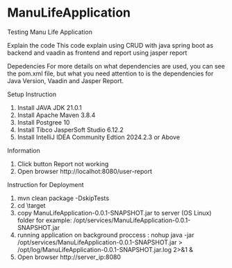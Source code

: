 # ManuLifeApplication
Testing Manu Life Application 

Explain the code
This code explain using CRUD with java spring boot as backend and vaadin as frontend and report using jasper report

Depedencies
For more details on what dependencies are used, you can see the pom.xml file, but what you need attention to is the dependencies for Java Version, 
Vaadin and Jasper Report.

Setup Instruction
1. Install JAVA JDK 21.0.1
2. Install Apache Maven 3.8.4
3. Install Postgree 10
4. Install Tibco JasperSoft Studio 6.12.2
5. Install IntelliJ IDEA Community Edtion 2024.2.3 or Above


Information
1. Click button Report not working
2. Open browser http://localhot:8080/user-report

Instruction for Deployment
1.  mvn clean package -DskipTests
2.  cd \target
3.  copy ManuLifeApplication-0.0.1-SNAPSHOT.jar to server (OS Linux) folder for example:  /opt/services/ManuLifeApplication-0.0.1-SNAPSHOT.jar 
4.  running application on background proccess : nohup java -jar /opt/services/ManuLifeApplication-0.0.1-SNAPSHOT.jar > /opt/log/ManuLifeApplication-0.0.1-SNAPSHOT.jar.log 2>&1 &
5.  Open browser http://server_ip:8080
